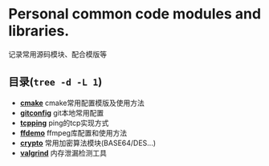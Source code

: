 
# Personal common code modules and libraries.
记录常用源码模块、配合模版等

## 目录(`tree -d -L 1`)
* **[cmake](./gitconfig)** cmake常用配置模版及使用方法  
* **[gitconfig](./gitconfig)** git本地常用配置  
* **[tcpping](./tcpping)** ping的tcp实现方式  
* **[ffdemo](./ffdemo)** ffmpeg库配置和使用方法
* **[crypto](./crypto)** 常用加密算法模块(BASE64/DES...)  
* **[valgrind](./valgrind)** 内存泄漏检测工具  


